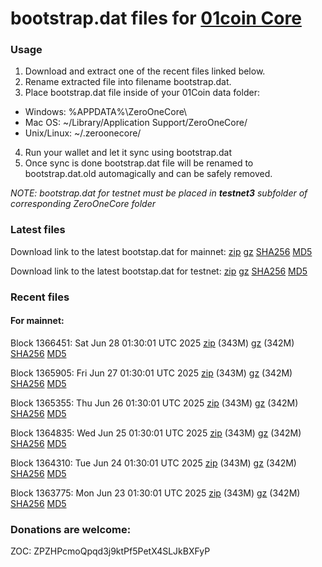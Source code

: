 # bootstrap.dat files for [01coin Core](https://01coin.io)

### Usage

1. Download and extract one of the recent files linked below.
2. Rename extracted file into filename bootstrap.dat.
3. Place bootstrap.dat file inside of your 01Coin data folder:
 - Windows: %APPDATA%\ZeroOneCore\
 - Mac OS: ~/Library/Application Support/ZeroOneCore/
 - Unix/Linux: ~/.zeroonecore/
4. Run your wallet and let it sync using bootstrap.dat
5. Once sync is done bootstrap.dat file will be renamed to bootstrap.dat.old automagically and can be safely removed.

_NOTE: bootstrap.dat for testnet must be placed in **testnet3** subfolder of corresponding ZeroOneCore folder_

### Latest files
Download link to the latest bootstap.dat for mainnet: [zip](https://files.01coin.io/mainnet/bootstrap.dat.zip) [gz](https://files.01coin.io/mainnet/bootstrap.dat.tar.gz) [SHA256](https://files.01coin.io/mainnet/sha256.txt) [MD5](https://files.01coin.io/mainnet/md5.txt)

Download link to the latest bootstap.dat for testnet: [zip](https://files.01coin.io/testnet/bootstrap.dat.zip) [gz](https://files.01coin.io/testnet/bootstrap.dat.tar.gz) [SHA256](https://files.01coin.io/testnet/sha256.txt) [MD5](https://files.01coin.io/testnet/md5.txt)

### Recent files

#### For mainnet:

Block 1366451: Sat Jun 28 01:30:01 UTC 2025 [zip](https://files.01coin.io/mainnet/2025-06-28/bootstrap.dat.zip) (343M) [gz](https://files.01coin.io/mainnet/2025-06-28/bootstrap.dat.tar.gz) (342M) [SHA256](https://files.01coin.io/mainnet/2025-06-28/sha256.txt) [MD5](https://files.01coin.io/mainnet/2025-06-28/md5.txt)

Block 1365905: Fri Jun 27 01:30:01 UTC 2025 [zip](https://files.01coin.io/mainnet/2025-06-27/bootstrap.dat.zip) (343M) [gz](https://files.01coin.io/mainnet/2025-06-27/bootstrap.dat.tar.gz) (342M) [SHA256](https://files.01coin.io/mainnet/2025-06-27/sha256.txt) [MD5](https://files.01coin.io/mainnet/2025-06-27/md5.txt)

Block 1365355: Thu Jun 26 01:30:01 UTC 2025 [zip](https://files.01coin.io/mainnet/2025-06-26/bootstrap.dat.zip) (343M) [gz](https://files.01coin.io/mainnet/2025-06-26/bootstrap.dat.tar.gz) (342M) [SHA256](https://files.01coin.io/mainnet/2025-06-26/sha256.txt) [MD5](https://files.01coin.io/mainnet/2025-06-26/md5.txt)

Block 1364835: Wed Jun 25 01:30:01 UTC 2025 [zip](https://files.01coin.io/mainnet/2025-06-25/bootstrap.dat.zip) (343M) [gz](https://files.01coin.io/mainnet/2025-06-25/bootstrap.dat.tar.gz) (342M) [SHA256](https://files.01coin.io/mainnet/2025-06-25/sha256.txt) [MD5](https://files.01coin.io/mainnet/2025-06-25/md5.txt)

Block 1364310: Tue Jun 24 01:30:01 UTC 2025 [zip](https://files.01coin.io/mainnet/2025-06-24/bootstrap.dat.zip) (343M) [gz](https://files.01coin.io/mainnet/2025-06-24/bootstrap.dat.tar.gz) (342M) [SHA256](https://files.01coin.io/mainnet/2025-06-24/sha256.txt) [MD5](https://files.01coin.io/mainnet/2025-06-24/md5.txt)

Block 1363775: Mon Jun 23 01:30:01 UTC 2025 [zip](https://files.01coin.io/mainnet/2025-06-23/bootstrap.dat.zip) (343M) [gz](https://files.01coin.io/mainnet/2025-06-23/bootstrap.dat.tar.gz) (342M) [SHA256](https://files.01coin.io/mainnet/2025-06-23/sha256.txt) [MD5](https://files.01coin.io/mainnet/2025-06-23/md5.txt)


### Donations are welcome:

ZOC: ZPZHPcmoQpqd3j9ktPf5PetX4SLJkBXFyP

